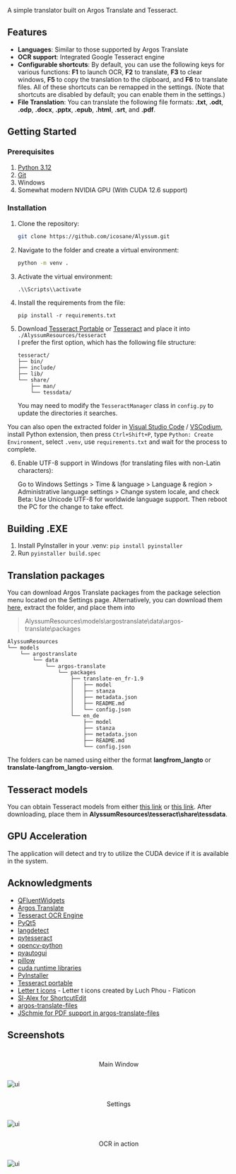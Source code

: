 A simple translator built on Argos Translate and Tesseract.

## Features

- **Languages**: Similar to those supported by Argos Translate
- **OCR support**: Integrated Google Tesseract engine
- **Configurable shortcuts**: By default, you can use the following keys for various functions: **F1** to launch OCR, **F2** to translate, **F3** to clear windows, **F5** to copy the translation to the clipboard, and **F6** to translate files. All of these shortcuts can be remapped in the settings. (Note that shortcuts are disabled by default; you can enable them in the settings.)
- **File Translation**: You can translate the following file formats: **.txt**, **.odt**, **.odp**, **.docx**, **.pptx**, **.epub**, **.html**, **.srt**, and **.pdf**.

## Getting Started

### Prerequisites

1) [Python 3.12](https://www.python.org/downloads/release/python-3129/)
2) [Git](https://git-scm.com/downloads)
3) Windows
4) Somewhat modern NVIDIA GPU (With CUDA 12.6 support)

### Installation

1. Clone the repository:
   ```bash
   git clone https://github.com/icosane/Alyssum.git
   ```

2. Navigate to the folder and create a virtual environment:
    ```bash
    python -m venv .
    ```
3. Activate the virtual environment:
    ```
    .\\Scripts\\activate
    ```
4. Install the requirements from the file: 
    ```
    pip install -r requirements.txt
    ```

5. Download [Tesseract Portable](https://u.pcloud.link/publink/show?code=XZHY53VZxzxv8qvcTUJ4fzLHJhwvbh7ee1Nk) or [Tesseract](https://github.com/UB-Mannheim/tesseract/wiki) and place it into ```./AlyssumResources/tesseract```   
I prefer the first option, which has the following file structure:
    ```
    tesseract/
    ├── bin/
    ├── include/
    ├── lib/
    └── share/
        ├── man/
        └── tessdata/
    ```
    You may need to modify the ```TesseractManager``` class in ```config.py``` to update the directories it searches.

You can also open the extracted folder in [Visual Studio Code](https://code.visualstudio.com/download) / [VSCodium](https://github.com/VSCodium/vscodium/releases), install Python extension, then press ```Ctrl+Shift+P```, type ```Python: Create Environment```, select ```.venv```, use ```requirements.txt``` and wait for the process to complete.

6. Enable UTF-8 support in Windows (for translating files with non-Latin characters): 

    Go to Windows Settings > Time & language > Language & region > Administrative language settings > Change system locale, and check Beta: Use Unicode UTF-8 for worldwide language support. Then reboot the PC for the change to take effect.

## Building .EXE
1. Install PyInstaller in your .venv:
```pip install pyinstaller```
2. Run ```pyinstaller build.spec```

## Translation packages
You can download Argos Translate packages from the package selection menu located on the Settings page. Alternatively, you can download them [here](https://www.argosopentech.com/argospm/index/), extract the folder, and place them into

>AlyssumResources\models\argostranslate\data\argos-translate\packages
```
AlyssumResources
└── models
    └── argostranslate
        └── data
            └── argos-translate
                └── packages
                    ├── translate-en_fr-1.9
                    │   ├── model
                    │   ├── stanza
                    │   ├── metadata.json         
                    │   ├── README.md                 
                    │   └── config.json
                    └── en_de
                        ├── model
                        ├── stanza
                        ├── metadata.json  
                        ├── README.md 
                        └── config.json
```
The folders can be named using either the format **langfrom_langto** or **translate-langfrom_langto-version**.

## Tesseract models
You can obtain Tesseract models from either [this link](https://github.com/tesseract-ocr/tessdata_fast) or [this link](https://github.com/tesseract-ocr/tessdata). After downloading, place them in  **AlyssumResources\tesseract\share\tessdata**.

## GPU Acceleration
The application will detect and try to utilize the CUDA device if it is available in the system.

## Acknowledgments
- [QFluentWidgets](https://github.com/zhiyiYo/PyQt-Fluent-Widgets)
- [Argos Translate](https://github.com/argosopentech/argos-translate)
- [Tesseract OCR Engine](https://github.com/tesseract-ocr/tesseract)
- [PyQt5](https://pypi.org/project/PyQt5/)
- [langdetect](https://github.com/Mimino666/langdetect)
- [pytesseract](https://github.com/madmaze/pytesseract)
- [opencv-python](https://github.com/opencv/opencv-python)
- [pyautogui](https://github.com/asweigart/pyautogui)
- [pillow](https://github.com/python-pillow/Pillow)
- [cuda runtime libraries](https://pypi.org/user/nvidia/)
- [PyInstaller](https://pyinstaller.org/)
- [Tesseract portable](https://forum.powerbasic.com/forum/user-to-user-discussions/powerbasic-for-windows/826079-portable-tesseract)
- [Letter t icons](https://www.flaticon.com/free-icons/letter-t) - Letter t icons created by Luch Phou - Flaticon
- [Sl-Alex for ShortcutEdit](https://sl-alex.net/gui/2022/08/21/shortcutedit_capturing_shortcuts_in_pyqt/)
- [argos-translate-files](https://github.com/LibreTranslate/argos-translate-files)
- [JSchmie for PDF support in argos-translate-files](https://github.com/LibreTranslate/argos-translate-files/pull/13)

## Screenshots
<div style="display: flex; flex-direction: column;">
    <p><center>Main Window</center></p>
    <img src="./assets/1.png" alt="ui" style="margin-right: 10px;" />
    <p><center>Settings</center></p>
    <img src="./assets/2.png" alt="ui" style="margin-right: 10px;"/>
    <p><center>OCR in action</center></p>
    <img src="./assets/3.gif" alt="ui" style="margin-right: 10px;"/>
</div>

